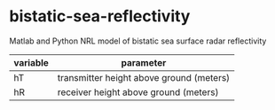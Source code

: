 # bistatic-sea-reflectivity
Matlab and Python NRL model of bistatic sea surface radar reflectivity


variable  |  parameter
----------|-----------
hT        | transmitter height above ground (meters)
hR        | receiver height above ground (meters)